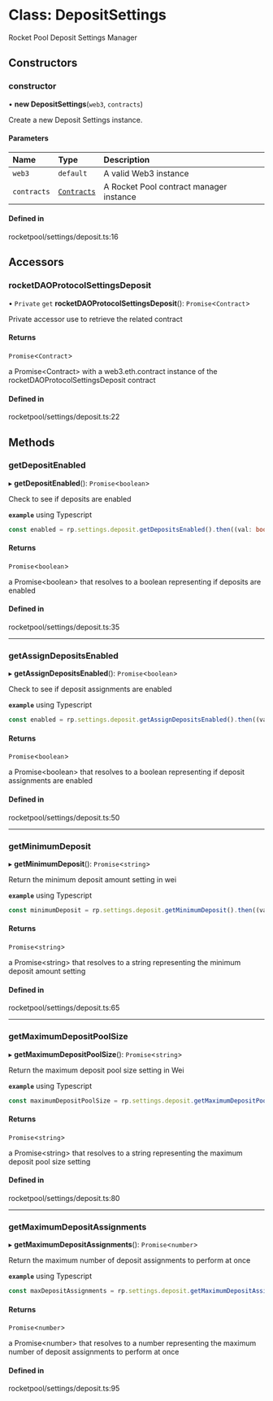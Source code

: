 # Class: DepositSettings

Rocket Pool Deposit Settings Manager

## Constructors

### constructor

• **new DepositSettings**(`web3`, `contracts`)

Create a new Deposit Settings instance.

#### Parameters

| Name        | Type                     | Description                             |
| :---------- | :----------------------- | :-------------------------------------- |
| `web3`      | `default`                | A valid Web3 instance                   |
| `contracts` | [`Contracts`](Contracts) | A Rocket Pool contract manager instance |

#### Defined in

rocketpool/settings/deposit.ts:16

## Accessors

### rocketDAOProtocolSettingsDeposit

• `Private` `get` **rocketDAOProtocolSettingsDeposit**(): `Promise`<`Contract`\>

Private accessor use to retrieve the related contract

#### Returns

`Promise`<`Contract`\>

a Promise<Contract\> with a web3.eth.contract instance of the rocketDAOProtocolSettingsDeposit contract

#### Defined in

rocketpool/settings/deposit.ts:22

## Methods

### getDepositEnabled

▸ **getDepositEnabled**(): `Promise`<`boolean`\>

Check to see if deposits are enabled

**`example`** using Typescript

```ts
const enabled = rp.settings.deposit.getDepositsEnabled().then((val: boolean) => { val };
```

#### Returns

`Promise`<`boolean`\>

a Promise<boolean\> that resolves to a boolean representing if deposits are enabled

#### Defined in

rocketpool/settings/deposit.ts:35

---

### getAssignDepositsEnabled

▸ **getAssignDepositsEnabled**(): `Promise`<`boolean`\>

Check to see if deposit assignments are enabled

**`example`** using Typescript

```ts
const enabled = rp.settings.deposit.getAssignDepositsEnabled().then((val: boolean) => { val };
```

#### Returns

`Promise`<`boolean`\>

a Promise<boolean\> that resolves to a boolean representing if deposit assignments are enabled

#### Defined in

rocketpool/settings/deposit.ts:50

---

### getMinimumDeposit

▸ **getMinimumDeposit**(): `Promise`<`string`\>

Return the minimum deposit amount setting in wei

**`example`** using Typescript

```ts
const minimumDeposit = rp.settings.deposit.getMinimumDeposit().then((val: string) => { val };
```

#### Returns

`Promise`<`string`\>

a Promise<string\> that resolves to a string representing the minimum deposit amount setting

#### Defined in

rocketpool/settings/deposit.ts:65

---

### getMaximumDepositPoolSize

▸ **getMaximumDepositPoolSize**(): `Promise`<`string`\>

Return the maximum deposit pool size setting in Wei

**`example`** using Typescript

```ts
const maximumDepositPoolSize = rp.settings.deposit.getMaximumDepositPoolSize().then((val: string) => { val };
```

#### Returns

`Promise`<`string`\>

a Promise<string\> that resolves to a string representing the maximum deposit pool size setting

#### Defined in

rocketpool/settings/deposit.ts:80

---

### getMaximumDepositAssignments

▸ **getMaximumDepositAssignments**(): `Promise`<`number`\>

Return the maximum number of deposit assignments to perform at once

**`example`** using Typescript

```ts
const maxDepositAssignments = rp.settings.deposit.getMaximumDepositAssignments().then((val: string) => { val };
```

#### Returns

`Promise`<`number`\>

a Promise<number\> that resolves to a number representing the maximum number of deposit assignments to perform at once

#### Defined in

rocketpool/settings/deposit.ts:95
